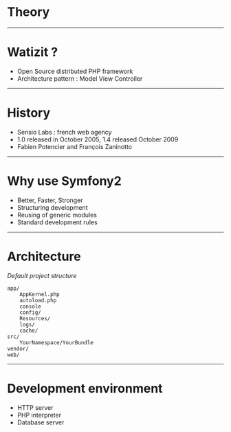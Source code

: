 # Theory

---

# Watizit ?

*   Open Source distributed PHP framework
*   Architecture pattern : Model View Controller

---

# History

*   Sensio Labs : french web agency
*   1.0 released in October 2005, 1.4 released October 2009
*   Fabien Potencier and François Zaninotto

---

# Why use Symfony2

*   Better, Faster, Stronger
*   Structuring development
*   Reusing of generic modules
*   Standard development rules

---

# Architecture

*Default project structure*

    app/
        AppKernel.php
        autoload.php
        console
        config/
        Resources/
        logs/
        cache/
    src/
        YourNamespace/YourBundle
    vendor/
    web/

---

# Development environment

*   HTTP server
*   PHP interpreter
*   Database server
